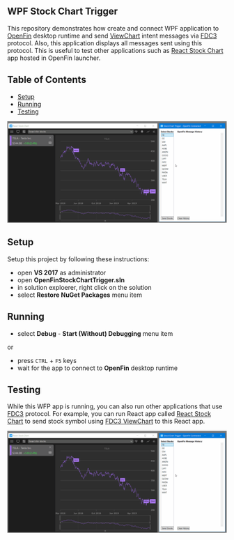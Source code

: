 ## WPF Stock Chart Trigger

This repository demonstrates how create and connect WPF application to [OpenFin](https://openfin.co/) desktop runtime and send [ViewChart](https://fdc3.finos.org/docs/1.0/intents-intro) intent messages via [FDC3](https://fdc3.finos.org/docs/1.0/fdc3-intro) protocol. Also, this application displays all messages sent using this protocol. This is useful to test other applications such as
[React Stock Chart](https://github.com/Infragistics/demo-apps/tree/master/react/open-fin-stock-chart) app hosted in OpenFin launcher.

## Table of Contents

- [Setup](#Setup)
- [Running](#Running)
- [Testing](#Testing)

<img src="./chart-trigger.gif" width="750" />

## Setup

Setup this project by following these instructions:

- open **VS 2017** as administrator
- open **OpenFinStockChartTrigger.sln**
- in solution exploerer, right click on the solution
- select **Restore NuGet Packages** menu item

## Running

- select **Debug** - **Start (Without) Debugging** menu item

or
- press `CTRL` + `F5` keys
- wait for the app to connect to **OpenFin** desktop runtime


## Testing

While this WFP app is running, you can also run other applications that use [FDC3](https://fdc3.finos.org/docs/1.0/fdc3-intro) protocol. For example, you can run React app called [React Stock Chart](https://github.com/Infragistics/demo-apps/tree/master/react/open-fin-stock-chart) to send stock symbol using [FDC3 ViewChart](https://fdc3.finos.org/docs/1.0/intents-intro) to this React app.

<img src="./chart-trigger.gif" width="750" />
